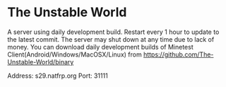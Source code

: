 # The Unstable World

A server using daily development build. Restart every 1 hour to update to the latest commit. The server may shut down at any time due to lack of money. You can download daily development builds of Minetest Client(Android/Windows/MacOSX/Linux) from https://github.com/The-Unstable-World/binary

Address: s29.natfrp.org Port: 31111
